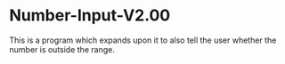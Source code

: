 # Number-Input-V2.00
This is a program which expands upon it to also tell the user whether the number is outside the range.

